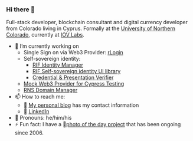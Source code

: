 ### Hi there 👋

Full-stack developer, blockchain consultant and digital currency developer from Colorado living in Cyprus. Formally at the [University of Northern Colorado](https://www.unco.edu), currently at [IOV Labs](https://iovlabs.org/).

- 🔭 I’m currently working on
  - Single Sign on via Web3 Provider: [rLogin](https://github.com/rsksmart/rLogin)
  - Self-sovereign identity:
    - [RIF Identity Manager](https://github.com/rsksmart/rif-identity-manager)
    - [RIF Self-sovereign identity UI library](https://github.com/rsksmart/rif-identity-ui)
    - [Credential & Presentation Verifier](https://github.com/rsksmart/rif-credential-verifier)
  - [Mock Web3 Provider for Cypress Testing](https://github.com/rsksmart/mock-web3-provider)
  - [RNS Domain Manager](https://github.com/rnsdomains/rns-manager-react)
- 📫 How to reach me: 
  - 📝 [My personal blog](https://developerjesse.com) has my contact information
  - 🔗 [LinkedIn](https://www.linkedin.com/in/jessgusclark/)
- 🌱 Pronouns: he/him/his
- ⚡ Fun fact: I have a 📸[photo of the day project](https://jesse.photo) that has been ongoing since 2006.

<!--
**jessgusclark/jessgusclark** is a ✨ _special_ ✨ repository because its `README.md` (this file) appears on your GitHub profile.

Here are some ideas to get you started:

😄
- 🌱 I’m currently learning
  - Advanced JavaScript
- 👯 I’m looking to collaborate on ...
- 🤔 I’m looking for help with ...
- 💬 Ask me about ...


-->
